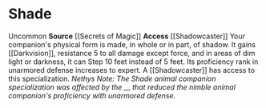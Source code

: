 ﻿---
id: '12'
name: Shade
rarity: Common
source: '[[DATABASE/source/Secrets of Magic|Secrets of Magic]]'
trait: null
type: Animal Companion Specialization

---
# Shade

<span class="trait-uncommon item-trait">Uncommon</span>
**Source** [[Secrets of Magic]] 
**Access** [[Shadowcaster]]
Your companion's physical form is made, in whole or in part, of shadow. It gains [[Darkvision]], resistance 5 to all damage except force, and in areas of dim light or darkness, it can Step 10 feet instead of 5 feet. Its proficiency rank in unarmored defense increases to expert. 
 A [[Shadowcaster]] has access to this specialization.
_Nethys Note: The Shade animal companion specialization was affected by the __ that reduced the nimble animal companion's proficiency with unarmored defense._